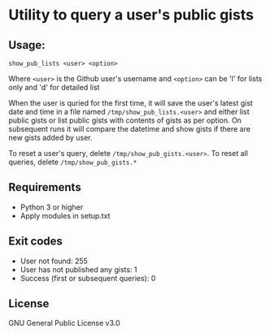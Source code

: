 # Utility to query a user's public gists

## Usage:

`show_pub_lists <user> <option>`

Where 
`<user>` is the Github user's username and `<option>` can be 'l' for lists only and 'd' for detailed list

When the user is quried for the first time, it will save the user's latest gist date and time in a file named `/tmp/show_pub_lists.<user>` and either list public gists or list public gists with contents of gists as per option. On subsequent runs it will compare the datetime and show gists if there are new gists added by user.

To reset a user's query, delete `/tmp/show_pub_gists.<user>`.
To reset all queries, delete `/tmp/show_pub_gists.*`

## Requirements

* Python 3 or higher
* Apply modules in setup.txt

## Exit codes

* User not found: 255
* User has not published any gists: 1
* Success (first or subsequent queries): 0

## License

GNU General Public License v3.0
